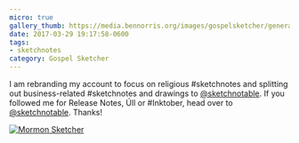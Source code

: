 ```yaml
---
micro: true
gallery_thumb: https://media.bennorris.org/images/gospelsketcher/general/temple-sketch-mormon-sketcher.jpg
date: 2017-03-29 19:17:58-0600
tags:
- sketchnotes
category: Gospel Sketcher
---
```


I am rebranding my account to focus on religious #sketchnotes and splitting out business-related #sketchnotes and drawings to [@sketchnotable](https://micro.blog/sketchnotable). If you followed me for Release Notes, Úll or #Inktober, head over to [@sketchnotable](https://micro.blog/sketchnotable). Thanks!

[![Mormon Sketcher](https://media.bennorris.org/images/gospelsketcher/general/temple-sketch-mormon-sketcher.jpg)](https://media.bennorris.org/images/gospelsketcher/general/temple-sketch-mormon-sketcher.jpg)
